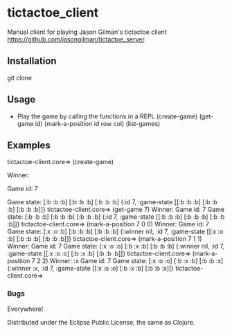 # tictactoe_client

Manual client for playing Jason Gilman's tictactoe client
https://github.com/jasongilman/tictactoe_server

## Installation

git clone

## Usage

- Play the game by calling the functions in a REPL
    (create-game)
    (get-game id)
    (mark-a-position id row col)
    (list-games)

## Examples

tictactoe-client.core=> (create-game)

Winner: 

Game id: 7

Game state:
  [:b :b :b]
  [:b :b :b]
  [:b :b :b]
{:id 7, :game-state [[:b :b :b] [:b :b :b] [:b :b :b]]}
tictactoe-client.core=> (get-game 7)
Winner: 
Game id: 7
Game state:
  [:b :b :b]
  [:b :b :b]
  [:b :b :b]
{:id 7, :game-state [[:b :b :b] [:b :b :b] [:b :b :b]]}
tictactoe-client.core=> (mark-a-position 7 0 0)
Winner: 
Game id: 7
Game state:
  [:x :o :b]
  [:b :b :b]
  [:b :b :b]
{:winner nil, :id 7, :game-state [[:x :o :b] [:b :b :b] [:b :b :b]]}
tictactoe-client.core=> (mark-a-position 7 1 1)
Winner: 
Game id: 7
Game state:
  [:x :o :o]
  [:b :x :b]
  [:b :b :b]
{:winner nil, :id 7, :game-state [[:x :o :o] [:b :x :b] [:b :b :b]]}
tictactoe-client.core=> (mark-a-position 7 2 2)
Winner: :x
Game id: 7
Game state:
  [:x :o :o]
  [:b :x :b]
  [:b :b :x]
{:winner :x, :id 7, :game-state [[:x :o :o] [:b :x :b] [:b :b :x]]}
tictactoe-client.core=> 


### Bugs

Everywhere!


Distributed under the Eclipse Public License, the same as Clojure.
